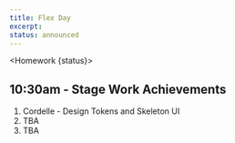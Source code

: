 ```yaml
---
title: Flex Day
excerpt: 
status: announced
---
```

<script>
	import Homework from "$lib/components/Homework.svelte";
	import LessonPlan from "$lib/components/LessonPlan.svelte";
</script>

<Homework {status}>

## 10:30am - Stage Work Achievements
1. Cordelle - Design Tokens and Skeleton UI
2. TBA
3. TBA

</Homework>